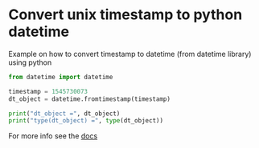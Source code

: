 # Convert unix timestamp to python datetime

Example on how to convert timestamp to datetime (from datetime library) using python

```python
from datetime import datetime

timestamp = 1545730073
dt_object = datetime.fromtimestamp(timestamp)

print("dt_object =", dt_object)
print("type(dt_object) =", type(dt_object))
```

For more info see the [docs](https://docs.python.org/3/library/datetime.html)
